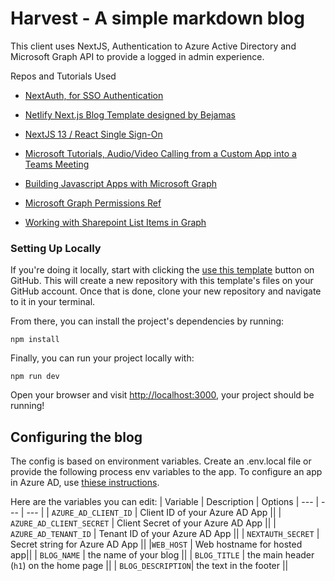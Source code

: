 # Harvest - A simple markdown blog

This client uses NextJS, Authentication to Azure Active Directory and Microsoft Graph API to provide a logged in admin experience.


Repos and Tutorials Used

- [NextAuth, for SSO Authentication](https://next-auth.js.org/)

- [Netlify Next.js Blog Template designed by Bejamas](https://user-images.githubusercontent.com/43764894/223762618-62742b4e-9424-44a7-8e85-9f7e4e19db54.png)

- [NextJS 13 / React Single Sign-On](https://blog.designly.biz/nextjs-13-react-single-sign-on-sso-authentication-via-azure-active-directory)

- [Microsoft Tutorials, Audio/Video Calling from a Custom App into a Teams Meeting](https://microsoft.github.io/MicrosoftCloud/tutorials/docs/ACS-to-Teams-Meeting/)

- [Building Javascript Apps with Microsoft Graph](https://learn.microsoft.com/en-us/graph/tutorials/javascript?tabs=aad)

- [Microsoft Graph Permissions Ref](https://learn.microsoft.com/en-us/graph/permissions-reference#all-permissions)

- [Working with Sharepoint List Items in Graph](https://learn.microsoft.com/en-us/graph/api/resources/list?view=graph-rest-1.0)

### Setting Up Locally

If you're doing it locally, start with clicking the [use this template](https://github.com/netlify-templates/nextjs-blog-theme/generate) button on GitHub. This will create a new repository with this template's files on your GitHub account. Once that is done, clone your new repository and navigate to it in your terminal.

From there, you can install the project's dependencies by running:

```shell
npm install
```

Finally, you can run your project locally with:

```shell
npm run dev
```

Open your browser and visit <http://localhost:3000>, your project should be running!

## Configuring the blog

The config is based on environment variables. Create an .env.local file or provide the following process env variables to the app. To configure an app in Azure AD, use [thiese instructions](https://blog.designly.biz/nextjs-13-react-single-sign-on-sso-authentication-via-azure-active-directory).

Here are the variables you can edit:
| Variable | Description | Options
| --- | --- | --- |
| `AZURE_AD_CLIENT_ID` | Client ID of your Azure AD App ||
| `AZURE_AD_CLIENT_SECRET` | Client Secret of your Azure AD App ||
| `AZURE_AD_TENANT_ID` | Tenant ID of your Azure AD App ||
| `NEXTAUTH_SECRET` | Secret string for Azure AD App ||
|`WEB_HOST` | Web hostname for hosted app||
| `BLOG_NAME` | the name of your blog ||
| `BLOG_TITLE` | the main header (`h1`) on the home page ||
| `BLOG_DESCRIPTION`| the text in the footer ||

